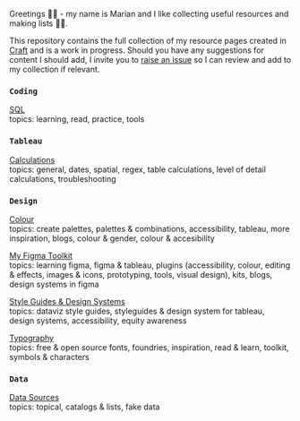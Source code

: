 Greetings 👋🏼 - my name is Marian and I like collecting useful resources and making lists 📑🤓.

This repository contains the full collection of my resource pages created in [Craft](https://www.craft.do/) and is a work in progress. Should you have any suggestions for content I should add, I invite you to [raise an issue](https://github.com/meerens/dataviz-design-resources/issues/new) so I can review and add to my collection if relevant.

### `Coding`

[SQL](https://www.craft.do/s/VzvaPiNX6jvxX5)
<br> topics: learning, read, practice, tools

### `Tableau`

[Calculations](https://www.craft.do/s/jKXJLUwCmkImd2)
<br> topics: general, dates, spatial, regex, table calculations, level of detail calculations, troubleshooting

### `Design`

[Colour](https://www.craft.do/s/N4cO1cw2Zbio32)
<br> topics: create palettes, palettes & combinations, accessibility, tableau, more inspiration, blogs, colour & gender, colour & accesibility

[My Figma Toolkit](https://www.craft.do/s/hFAdcKkSmy4cI2)
<br> topics: learning figma, figma & tableau, plugins (accessibility, colour, editing & effects, images & icons, prototyping, tools, visual design), kits, blogs, design systems in figma

[Style Guides & Design Systems](https://www.craft.do/s/W5HqQGfJMIecko)
<br> topics: dataviz style guides, styleguides & design system for tableau, design systems, accessibility, equity awareness

[Typography](https://www.craft.do/s/O6LpIXUCtDJvNl)
<br> topics: free & open source fonts, foundries, inspiration, read & learn, toolkit, symbols & characters

### `Data`

[Data Sources](https://www.craft.do/s/VEG2AoReVFdC4E)
<br> topics: topical, catalogs & lists, fake data
